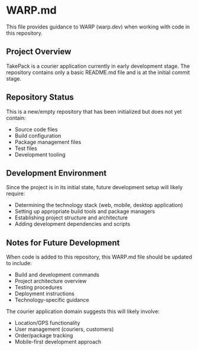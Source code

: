 # WARP.md

This file provides guidance to WARP (warp.dev) when working with code in this repository.

## Project Overview

TakePack is a courier application currently in early development stage. The repository contains only a basic README.md file and is at the initial commit stage.

## Repository Status

This is a new/empty repository that has been initialized but does not yet contain:
- Source code files
- Build configuration
- Package management files
- Test files
- Development tooling

## Development Environment

Since the project is in its initial state, future development setup will likely require:
- Determining the technology stack (web, mobile, desktop application)
- Setting up appropriate build tools and package managers
- Establishing project structure and architecture
- Adding development dependencies and scripts

## Notes for Future Development

When code is added to this repository, this WARP.md file should be updated to include:
- Build and development commands
- Project architecture overview
- Testing procedures
- Deployment instructions
- Technology-specific guidance

The courier application domain suggests this will likely involve:
- Location/GPS functionality
- User management (couriers, customers)
- Order/package tracking
- Mobile-first development approach